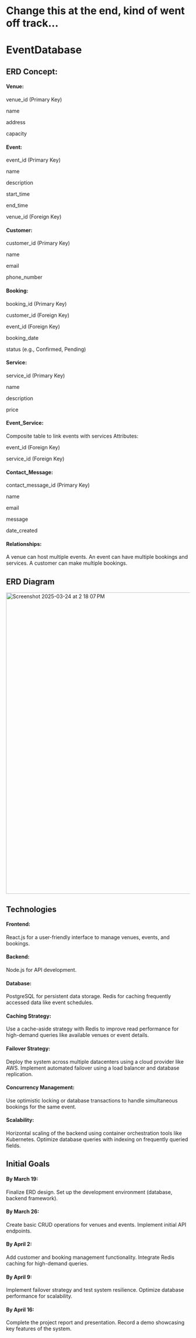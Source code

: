 # Change this at the end, kind of went off track...

# EventDatabase

## ERD Concept:

#### Venue:
venue_id (Primary Key)

name

address

capacity

#### Event:
event_id (Primary Key)

name

description

start_time

end_time

venue_id (Foreign Key)

#### Customer:
customer_id (Primary Key)

name

email

phone_number

#### Booking:
booking_id (Primary Key)

customer_id (Foreign Key)

event_id (Foreign Key)

booking_date

status (e.g., Confirmed, Pending)

#### Service:
service_id (Primary Key)

name

description

price

#### Event_Service:
Composite table to link events with services
Attributes:

event_id (Foreign Key)

service_id (Foreign Key)

#### Contact_Message:
contact_message_id (Primary Key)

name

email

message

date_created

#### Relationships:
A venue can host multiple events.
An event can have multiple bookings and services.
A customer can make multiple bookings.

## ERD Diagram

<img width="823" alt="Screenshot 2025-03-24 at 2 18 07 PM" src="https://github.com/user-attachments/assets/3074232f-00b4-4091-96bb-6480788f74ef" />


## Technologies

#### Frontend:
React.js for a user-friendly interface to manage venues, events, and bookings.

#### Backend:
Node.js for API development.

#### Database:
PostgreSQL for persistent data storage.
Redis for caching frequently accessed data like event schedules.

#### Caching Strategy:
Use a cache-aside strategy with Redis to improve read performance for high-demand queries like available venues or event details.

#### Failover Strategy:
Deploy the system across multiple datacenters using a cloud provider like AWS.
Implement automated failover using a load balancer and database replication.

#### Concurrency Management:
Use optimistic locking or database transactions to handle simultaneous bookings for the same event.

#### Scalability:
Horizontal scaling of the backend using container orchestration tools like Kubernetes.
Optimize database queries with indexing on frequently queried fields.

## Initial Goals

#### By March 19:
Finalize ERD design.
Set up the development environment (database, backend framework).

#### By March 26:
Create basic CRUD operations for venues and events.
Implement initial API endpoints.

#### By April 2:
Add customer and booking management functionality.
Integrate Redis caching for high-demand queries.

#### By April 9:
Implement failover strategy and test system resilience.
Optimize database performance for scalability.

#### By April 16:
Complete the project report and presentation.
Record a demo showcasing key features of the system.

